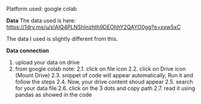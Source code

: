 Platform  used: google colab

**Data**
The data used is here:  https://1drv.ms/u/s!AlQ4PLNShInzhth9DEOhhY2QAYO0gg?e=xxw5xC

The data I used is slightly different from this.

**Data connection**
1. upload your data on drive
2. from google colab note:
   2.1. click on file icon
   2.2. click on Drive icon (Mount Drive)
   2.3. snippet of code will appear automatically, Run it and follow the steps
   2.4. Now, your drive content shoud appear
   2.5. search for your data file
   2.6. click on the 3 dots and copy path
   2.7. read it using pandas as showed in the code
